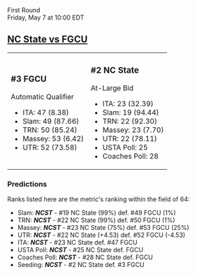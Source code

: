 First Round  
Friday, May 7 at 10:00 EDT
## [NC State vs FGCU](https://www.ncaa.com/game/5833383) 

<table><tr><td>  

### #3 FGCU  

Automatic Qualifier  
- ITA: 47 (8.38)  
- Slam: 49 (87.66)  
- TRN: 50 (85.24)  
- Massey: 53 (6.42)  
- UTR: 52 (73.58)  

</td><td>  

### #2 NC State  

At-Large Bid  
- ITA: 23 (32.39)  
- Slam: 19 (94.44)  
- TRN: 22 (92.30)  
- Massey: 23 (7.70)  
- UTR: 22 (78.11)  
- USTA Poll: 25  
- Coaches Poll: 28  

</td></tr></table>  

 ### Predictions  

Ranks listed here are the metric's ranking within the field of 64:  
- Slam: ***NCST*** - #19 NC State (99%) def. #49 FGCU (1%)  
- TRN: ***NCST*** - #22 NC State (99%) def. #50 FGCU (1%)  
- Massey: ***NCST*** - #23 NC State (75%) def. #53 FGCU (25%)  
- UTR: ***NCST*** - #22 NC State (+4.53) def. #52 FGCU (-4.53)  
- ITA: ***NCST*** - #23 NC State def. #47 FGCU  
- USTA Poll: ***NCST*** - #25 NC State def. FGCU  
- Coaches Poll: ***NCST*** - #28 NC State def. FGCU  
- Seeding: ***NCST*** - #2 NC State def. #3 FGCU  